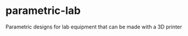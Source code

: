 parametric-lab
==============

Parametric designs for lab equipment that can be made with a 3D printer
